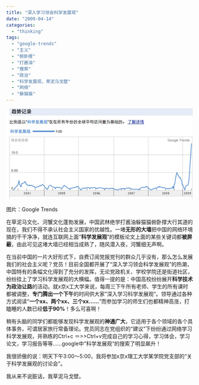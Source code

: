 ```yaml
---
title: "深入学习领会科学发展观"
date: "2009-04-14"
categories: 
  - "thinking"
tags: 
  - "google-trends"
  - "主义"
  - "俯卧撑"
  - "打酱油"
  - "搜索"
  - "政治"
  - "科学发展观，草泥马戈壁"
  - "网络"
  - "躲猫猫"
---
```


[](http://blog.natt.cc/476.html/dba97d0e-ee8e-48a5-bb47-b85eed3b49c4)[![科学发展观](images/dba97d0e-ee8e-48a5-bb47-b85eed3b49c4.jpg "科学发展观")](http://blog.natt.cc/476.html/dba97d0e-ee8e-48a5-bb47-b85eed3b49c4-2)

图片：Google Trends

在草泥马文化、河蟹文化蓬勃发展，中国武林绝学打酱油躲猫猫俯卧撑大行其道的现在，我们不得不承认社会主义国家的优越性。一堵**无形的大墙**把中国的网络环境搞的干干净净，就连互联网上面“**科学发展观**”的模板论文上面的某些关键词都**被屏蔽**，由此可见这堵大墙已经相当成熟了，随风潜入夜，河蟹细无声啊。

在当前中国的一片大好形式下，自费订阅党报党刊的群众几乎没有，那么怎么发展我们的社会主义呢？党员！目前全国都开展了“深入学习领会科学发展观”的热潮，中国特有的条幅文化得到了充分的发挥，无论党政机关、学校学院还是街道社区，纷纷挂上了学习科学发展观的大横幅。值得一提的是：中国高校纷纷展开**科学技术为政治让路**的活动。就x京x工大学来说，每周三下午所有老师、学生的所有课时都被调整，**专门腾出一个下午**的时间供大家”深入学习科学发展观“。领导通过各种方式阅读“**一个xx、两个xx、三个xx……**”而参加学习的师生们也都精神高涨，打瞌睡的人数已经**低于90%**！多么可喜啊！

稍有头脑的同学们都能够发现科学发展观的**神通广大**，它适用于各个领域的各个具体事务，可谓居家旅行常备理论。党员同志在党组织的“建议”下纷纷通过网络学习科学发展观，并熟练的Ctrl+c ＝>>Ctrl+v完成自己的学习心得，学习体会，学习论文，学习报告等等……google中”科学发展观“的搜索了明显飙升！

我很骄傲的说：明天下午3:00～5:00，我将参加x京x理工大学某学院党支部的“关于科学发展观的讨论会”。

我从来不说脏话，我草泥马戈壁。
